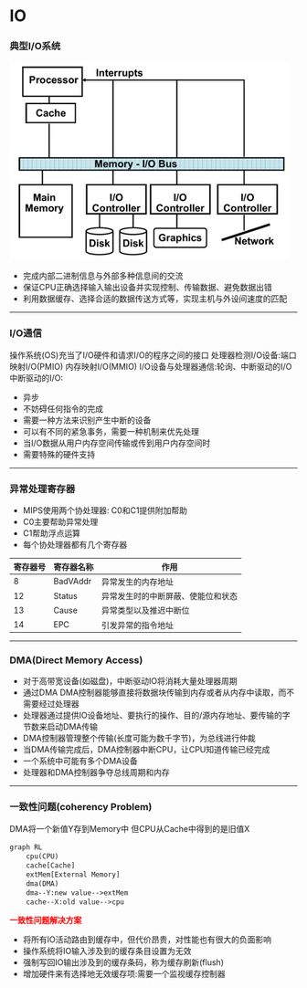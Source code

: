 # IO

### **典型I/O系统**

![I/OSystem](./IO_0.jpg "典型IO系统")

- 完成内部二进制信息与外部多种信息间的交流
- 保证CPU正确选择输入输出设备并实现控制、传输数据、避免数据出错
- 利用数据缓存、选择合适的数据传送方式等，实现主机与外设间速度的匹配

---

### **I/O通信**

操作系统(OS)充当了I/O硬件和请求I/O的程序之间的接口
处理器检测I/O设备:端口映射I/O(PMIO) 内存映射I/O(MMIO)
I/O设备与处理器通信:轮询、中断驱动的I/O
中断驱动的I/O:
- 异步
- 不妨碍任何指令的完成
- 需要一种方法来识别产生中断的设备
- 可以有不同的紧急事务，需要一种机制来优先处理
- 当I/O数据从用户内存空间传输或传到用户内存空间时
- 需要特殊的硬件支持

---

### **异常处理寄存器**

- MIPS使用两个协处理器: C0和C1提供附加帮助
- C0主要帮助异常处理
- C1帮助浮点运算
- 每个协处理器都有几个寄存器

|寄存器号|寄存器名称|作用|
|-|-|-|
|8|BadVAddr|异常发生的内存地址|
|12|Status|异常发生时的中断屏蔽、使能位和状态|
|13|Cause|异常类型以及推迟中断位|
|14|EPC|引发异常的指令地址|

---

### **DMA(Direct Memory Access)**
- 对于高带宽设备(如磁盘)，中断驱动IO将消耗大量处理器周期
- 通过DMA DMA控制器能够直接将数据块传输到内存或者从内存中读取，而不需要经过处理器
- 处理器通过提供IO设备地址、要执行的操作、目的/源内存地址、要传输的字节数来启动DMA传输
- DMA控制器管理整个传输(长度可能为数千字节)，为总线进行仲裁
- 当DMA传输完成后，DMA控制器中断CPU，让CPU知道传输已经完成
- 一个系统中可能有多个DMA设备
- 处理器和DMA控制器争夺总线周期和内存

---

### **一致性问题(coherency Problem)**

DMA将一个新值Y存到Memory中
但CPU从Cache中得到的是旧值X

```mermaid
graph RL
    cpu(CPU)
    cache[Cache]
    extMem[External Memory]
    dma(DMA)
    dma--Y:new value-->extMem
    cache--X:old value-->cpu
```
**<font color=red>一致性问题解决方案</font>**
- 将所有IO活动路由到缓存中，但代价昂贵，对性能也有很大的负面影响
- 操作系统将IO输入涉及到的缓存条目设置为无效
- 强制写回IO输出涉及到的缓存条码，称为缓存刷新(flush)
- 增加硬件来有选择地无效缓存项:需要一个监视缓存控制器